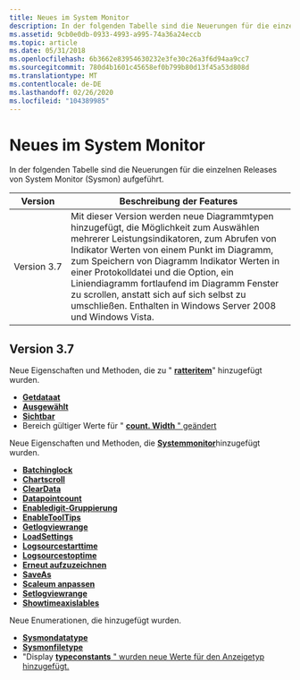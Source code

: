 ```yaml
---
title: Neues im System Monitor
description: In der folgenden Tabelle sind die Neuerungen für die einzelnen Releases von System Monitor (Sysmon) aufgeführt.
ms.assetid: 9cb0e0db-0933-4993-a995-74a36a24eccb
ms.topic: article
ms.date: 05/31/2018
ms.openlocfilehash: 6b3662e83954630232e3fe30c26a3f6d94aa9cc7
ms.sourcegitcommit: 780d4b1601c45658ef0b799b80d13f45a53d808d
ms.translationtype: MT
ms.contentlocale: de-DE
ms.lasthandoff: 02/26/2020
ms.locfileid: "104389985"
---
```

# <a name="whats-new-in-system-monitor"></a>Neues im System Monitor

In der folgenden Tabelle sind die Neuerungen für die einzelnen Releases von System Monitor (Sysmon) aufgeführt.



| Version     | Beschreibung der Features                                                                                                                                                                                                                                                                                                                              |
|-------------|------------------------------------------------------------------------------------------------------------------------------------------------------------------------------------------------------------------------------------------------------------------------------------------------------------------------------------------------------|
| Version 3.7 | Mit dieser Version werden neue Diagrammtypen hinzugefügt, die Möglichkeit zum Auswählen mehrerer Leistungsindikatoren, zum Abrufen von Indikator Werten von einem Punkt im Diagramm, zum Speichern von Diagramm Indikator Werten in einer Protokolldatei und die Option, ein Liniendiagramm fortlaufend im Diagramm Fenster zu scrollen, anstatt sich auf sich selbst zu umschließen. Enthalten in Windows Server 2008 und Windows Vista.<br/> |



 

## <a name="version-37"></a>Version 3.7

Neue Eigenschaften und Methoden, die zu " [**ratteritem**](counteritem.md)" hinzugefügt wurden.

-   [**Getdataat**](counteritem-getdataat.md)
-   [**Ausgewählt**](counteritem-selected.md)
-   [**Sichtbar**](counteritem-visible.md)
-   Bereich gültiger Werte für " [ **count. Width** " geändert](counteritem-width.md)

Neue Eigenschaften und Methoden, die [**Systemmonitor**](systemmonitor.md)hinzugefügt wurden.

-   [**Batchinglock**](systemmonitor-batchinglock.md)
-   [**Chartscroll**](systemmonitor-chartscroll.md)
-   [**ClearData**](systemmonitor-cleardata.md)
-   [**Datapointcount**](systemmonitor-datapointcount.md)
-   [**Enabledigit-Gruppierung**](systemmonitor-enabledigitgrouping.md)
-   [**EnableToolTips**](systemmonitor-enabletooltips.md)
-   [**Getlogviewrange**](systemmonitor-getlogviewrange.md)
-   [**LoadSettings**](systemmonitor-loadsettings.md)
-   [**Logsourcestarttime**](systemmonitor-logsourcestarttime.md)
-   [**Logsourcestoptime**](systemmonitor-logsourcestoptime.md)
-   [**Erneut aufzuzeichnen**](systemmonitor-relog.md)
-   [**SaveAs**](systemmonitor-saveas.md)
-   [**Scaleum anpassen**](systemmonitor-scaletofit.md)
-   [**Setlogviewrange**](systemmonitor-setlogviewrange.md)
-   [**Showtimeaxislables**](systemmonitor-showtimeaxislabels.md)

Neue Enumerationen, die hinzugefügt wurden.

-   [**Sysmondatatype**](/windows/win32/api/isysmon/ne-isysmon-sysmondatatype)
-   [**Sysmonfiletype**](/windows/win32/api/isysmon/ne-isysmon-sysmonfiletype)
-   "Display [ **typeconstants** " wurden neue Werte für den Anzeigetyp hinzugefügt.](/windows/win32/api/isysmon/ne-isysmon-displaytypeconstants)

 

 






